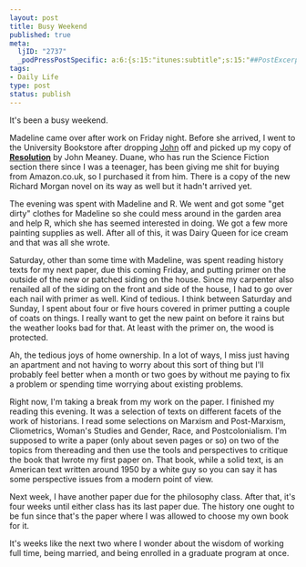 ```yaml
--- 
layout: post
title: Busy Weekend
published: true
meta: 
  ljID: "2737"
  _podPressPostSpecific: a:6:{s:15:"itunes:subtitle";s:15:"##PostExcerpt##";s:14:"itunes:summary";s:15:"##PostExcerpt##";s:15:"itunes:keywords";s:17:"##WordPressCats##";s:13:"itunes:author";s:10:"##Global##";s:15:"itunes:explicit";s:7:"Default";s:12:"itunes:block";s:7:"Default";}
tags: 
- Daily Life
type: post
status: publish
---
```

It's been a busy weekend.

Madeline came over after work on Friday night. Before she arrived, I went to the University Bookstore after dropping <a href="http://oreb.blogspot.com/">John</a> off and picked up my copy of <strong><a href="http://www.amazon.co.uk/exec/obidos/ASIN/0593047370">Resolution</a></strong> by John Meaney. Duane, who has run the Science Fiction section there since I was a teenager, has been giving me shit for buying from Amazon.co.uk, so I purchased it from him. There is a copy of the new Richard Morgan novel on its way as well but it hadn't arrived yet.

The evening was spent with Madeline and R. We went and got some "get dirty" clothes for Madeline so she could mess around in the garden area and help R, which she has seemed interested in doing. We got a few more painting supplies as well. After all of this, it was Dairy Queen for ice cream and that was all she wrote.

Saturday, other than some time with Madeline, was spent reading history texts for my next paper, due this coming Friday, and putting primer on the outside of the new or patched siding on the house. Since my carpenter also renailed all of the siding on the front and side of the house, I had to go over each nail with
primer as well. Kind of tedious. I think between Saturday and Sunday, I spent about four or five hours covered in primer putting a couple of coats on things. I really want to get the new paint on before it rains but the weather looks bad for that. At least with the primer on, the wood is protected.

Ah, the tedious joys of home ownership. In a lot of ways, I miss just having an apartment and not having to worry about this sort of thing but I'll probably feel better when a month or two goes by without me paying to fix a problem or spending time worrying about existing problems.

Right now, I'm taking a break from my work on the paper. I finished my reading this evening. It was a selection of texts on different facets of the work of historians. I read some selections on Marxism and Post-Marxism, Cliometrics, Woman's Studies and Gender, Race, and Postcolonialism. I'm supposed to write a paper (only about seven pages or so) on two of the topics from thereading and then use the tools and perspectives to critique the book that Iwrote my first paper on. That book, while a solid text, is an American text written around 1950 by a white guy so you can say it has some perspective issues from a modern point of view.

Next week, I have another paper due for the philosophy class. After that, it's four weeks until either class has its last paper due. The history one ought to be fun since that's the paper where I was allowed to choose my own book for it.

It's weeks like the next two where I wonder about the wisdom of working full time, being married, and being enrolled in a graduate program at once.
